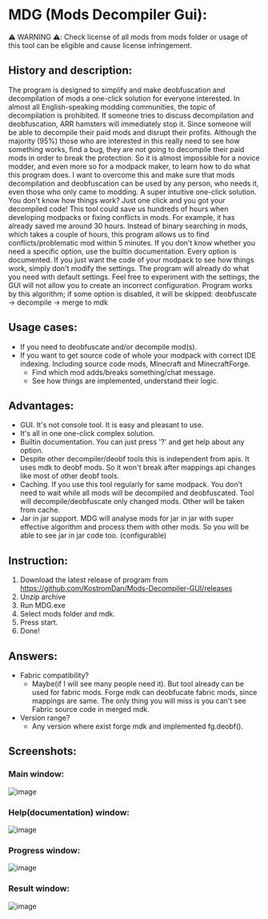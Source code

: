 # MDG (Mods Decompiler Gui):

⚠️ WARNING ⚠️: Check license of all mods from mods folder or usage of this tool can be eligible and cause license
infringement.

## History and description:

The program is designed to simplify and make deobfuscation and decompilation of mods a one-click solution for everyone
interested.
In almost all English-speaking modding communities, the topic of decompilation is prohibited. If someone tries to
discuss decompilation and deobfuscation, ARR hamsters will immediately stop it. Since someone will be able to decompile
their paid mods and disrupt their profits. Although the majority (95%) those who are interested in this really need to
see how something works, find a bug, they are not going to decompile their paid mods in order to break the protection.
So it is almost impossible for a novice modder, and even more so for a modpack maker, to learn how to do what this
program does. I want to overcome this and make sure that mods decompilation and deobfuscation can be used by any person,
who needs it, even those who only came to modding. A super intuitive one-click solution. You don't know how things work?
Just one click and you got your decompiled code!
This tool could save us hundreds of hours when developing modpacks or fixing conflicts in mods. For example, it has
already saved me around 30 hours. Instead of binary searching in mods, which takes a couple of hours, this program
allows us to find conflicts/problematic mod within 5 minutes.
If you don't know whether you need a specific option, use the builtin documentation. Every option is documented.
If you just want the code of your modpack to see how things work, simply don't modify the settings. The program will
already do what you need with default settings.
Feel free to experiment with the settings, the GUI will not allow you to create an incorrect configuration.
Program works by this algorithm; if some option is disabled, it will be skipped:
deobfuscate -> decompile -> merge to mdk

## Usage cases:

* If you need to deobfuscate and/or decompile mod(s).
* If you want to get source code of whole your modpack with correct IDE indexing. Including source code mods, Minecraft
  and MinecraftForge.
    * Find which mod adds/breaks something/chat message.
    * See how things are implemented, understand their logic.

## Advantages:

* GUI. It's not console tool. It is easy and pleasant to use.
* It's all in one one-click complex solution.
* Builtin documentation. You can just press '?' and get help about any option.
* Despite other decompiler/deobf tools this is independent from apis. It uses mdk to deobf mods. So it won't break after
  mappings api changes like most of other deobf tools.
* Caching. If you use this tool regularly for same modpack. You don't need to wait while all mods will be decompiled and deobfuscated. Tool will decompile/deobfuscate only changed mods. Other will be taken from cache.
* Jar in jar support. MDG will analyse mods for jar in jar with super effective algorithm and process them with other mods. So you will be able to see jar in jar code too. (configurable)

## Instruction:

1. Download the latest release of program from https://github.com/KostromDan/Mods-Decompiler-GUI/releases
2. Unzip archive
3. Run MDG.exe
4. Select mods folder and mdk.
5. Press start.
6. Done!

## Answers:

* Fabric compatibility?
    * Maybe(if I will see many people need it). But tool already can be used for fabric mods. Forge mdk can deobfucate fabric mods, since mappings are same. The only thing you will miss is you can't see Fabric source code in merged mdk.
* Version range?
    * Any version where exist forge mdk and implemented fg.deobf().

## Screenshots:

### Main window:

![image](https://github.com/KostromDan/Mods-Decompiler-GUI/assets/90044015/1e0d98e0-d730-4e21-95b4-cc46f3a861ee)

### Help(documentation) window:

![image](https://github.com/KostromDan/Mods-Decompiler-GUI/assets/90044015/ad540ae3-d935-4c20-9704-ad836f7f7bd8)

### Progress window:

![image](https://github.com/KostromDan/Mods-Decompiler-GUI/assets/90044015/7a7dcedb-2499-4896-a4d9-f5dbfbeec3b6)

### Result window:

![image](https://github.com/KostromDan/Mods-Decompiler-GUI/assets/90044015/fb55bcf7-8380-48b8-9e6c-682c79114a0f)

